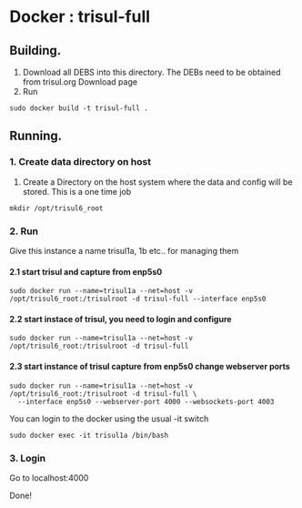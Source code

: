 Docker : trisul-full
===========

Building.
---------

1. Download all DEBS into this directory. The DEBs need to be obtained from trisul.org Download page
2. Run

````docker
sudo docker build -t trisul-full .
````


Running.
---------

### 1. Create data directory on host 

1. Create a Directory on the host system where the data and config will be stored. This is a one time job

````
mkdir /opt/trisul6_root
````

### 2. Run 

Give this instance a name trisul1a, 1b etc.. for managing them 

#### 2.1 start trisul and capture from enp5s0 

````
sudo docker run --name=trisul1a --net=host -v /opt/trisul6_root:/trisulroot -d trisul-full --interface enp5s0 
````


#### 2.2 start instace of trisul, you need to login and configure 

````
sudo docker run --name=trisul1a --net=host -v /opt/trisul6_root:/trisulroot -d trisul-full
````

#### 2.3 start instance of trisul capture from enp5s0 change webserver ports 

````
sudo docker run --name=trisul1a --net=host -v /opt/trisul6_root:/trisulroot -d trisul-full \
  --interface enp5s0 --webserver-port 4000 --websockets-port 4003 
````

You can login to the docker using the usual -it switch 


````
sudo docker exec -it trisul1a /bin/bash
````

### 3. Login

Go to localhost:4000

Done! 
